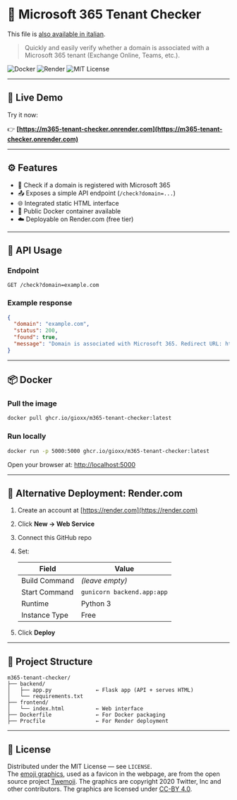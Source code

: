 # 🤖 Microsoft 365 Tenant Checker

This file is [also available in italian](README-IT.md).

> Quickly and easily verify whether a domain is associated with a Microsoft 365 tenant (Exchange Online, Teams, etc.).

![Docker](https://img.shields.io/badge/Docker-ready-blue?logo=docker)
![Render](https://img.shields.io/badge/Hosted%20on-Render.com-blueviolet?logo=render)
![MIT License](https://img.shields.io/github/license/gioxx/m365-tenant-checker)

---

## 🚀 Live Demo

Try it now:

👉 **[https://m365-tenant-checker.onrender.com](https://m365-tenant-checker.onrender.com)**

---

## ⚙️ Features

- 🔎 Check if a domain is registered with Microsoft 365
- 📤 Exposes a simple API endpoint (`/check?domain=...`)
- 🌐 Integrated static HTML interface
- 🐳 Public Docker container available
- ☁️ Deployable on Render.com (free tier)

---

## 🧪 API Usage

### Endpoint

```
GET /check?domain=example.com
```

### Example response

```json
{
  "domain": "example.com",
  "status": 200,
  "found": true,
  "message": "Domain is associated with Microsoft 365. Redirect URL: https://outlook.office365.com/autodiscover/autodiscover.xml"
}
```

---

## 📦 Docker

### Pull the image

```bash
docker pull ghcr.io/gioxx/m365-tenant-checker:latest
```

### Run locally

```bash
docker run -p 5000:5000 ghcr.io/gioxx/m365-tenant-checker:latest
```

Open your browser at: [http://localhost:5000](http://localhost:5000)

---

## 🧰 Alternative Deployment: Render.com

1. Create an account at [https://render.com](https://render.com)
2. Click **New → Web Service**
3. Connect this GitHub repo
4. Set:

   | Field            | Value                            |
   |------------------|----------------------------------|
   | Build Command     | *(leave empty)*                |
   | Start Command     | `gunicorn backend.app:app`      |
   | Runtime           | Python 3                        |
   | Instance Type     | Free                            |

5. Click **Deploy**

---

## 📁 Project Structure

```
m365-tenant-checker/
├── backend/
│   ├── app.py              ← Flask app (API + serves HTML)
│   └── requirements.txt
├── frontend/
│   └── index.html          ← Web interface
├── Dockerfile              ← For Docker packaging
├── Procfile                ← For Render deployment
```

---

## 📝 License

Distributed under the MIT License — see `LICENSE`.  
The [emoji graphics](https://github.com/twitter/twemoji/blob/master/assets/svg/1f9e0.svg), used as a favicon in the webpage, are from the open source project [Twemoji](https://twemoji.twitter.com/). The graphics are copyright 2020 Twitter, Inc and other contributors. The graphics are licensed under [CC-BY 4.0](https://creativecommons.org/licenses/by/4.0/).
